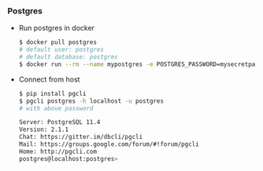 ### Postgres

- Run postgres in docker

	```bash
	$ docker pull postgres
	# default user: postgres
	# default database: postgres
	$ docker run --rm --name mypostgres -e POSTGRES_PASSWORD=mysecretpassword -p 5432:5432 -d postgres
	```

- Connect from host

	```bash
	$ pip install pgcli
	$ pgcli postgres -h localhost -u postgres
	# with above password
	
    Server: PostgreSQL 11.4
    Version: 2.1.1
    Chat: https://gitter.im/dbcli/pgcli
    Mail: https://groups.google.com/forum/#!forum/pgcli
    Home: http://pgcli.com
    postgres@localhost:postgres>
    ```
